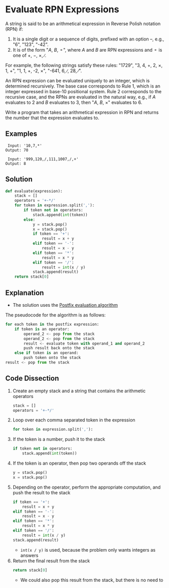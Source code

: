 # Evaluate RPN Expressions
A string is said to be an arithmetical expression in Reverse Polish notation (RPN) if:
1. It is a single digit or a sequence of digits, prefixed with an option &ndash;, e.g., "6", "123", "-42".
2. It is of the form "_A_, _B_, &#9900;", where _A_ and _B_ are RPN expressions and &#9900; is one of &plus;, &minus;, &times;, &#8725;.

For example, the following strings satisfy these rules: "1729", "3, 4, &plus;, 2, &times;, 1, &plus;", "1, 1, &plus;, -2, &times;", "-641, 6, &#8725;, 28, &#8725;".

An RPN expression can be evaluated uniquely to an integer, which is determined recursively. The base case corresponds to Rule 1, which is an integer expressed in base-10 positional system. Rule 2 corresponds to the recursive case, and the RPNs are evaluated in the natural way, e.g., if _A_ evaluates to 2 and _B_ evaluates to 3, then "_A_, _B_, &times;" evaluates to 6.

Write a program that takes an arithmetical expression in RPN and returns the number that the expression evaluates to.

## Examples
```
 Input: '10,7,*'
Output: 70

 Input: '999,120,/,111,1007,/,+'
Output: 8
```

## Solution
```python
def evaluate(expression):
    stack = []
    operators = '+-*/'
    for token in expression.split(','):
        if token not in operators:
            stack.append(int(token))
        else:
            y = stack.pop()
            x = stack.pop()
            if token == '+':
                result = x + y
            elif token == '-':
                result = x - y
            elif token == '*':
                result = x * y
            elif token == '/':
                result = int(x / y)
            stack.append(result)
    return stack[0]
```

## Explanation
* The solution uses the [Postfix evaluation algorithm](https://en.wikipedia.org/wiki/Reverse_Polish_notation#Explanation)

The pseudocode for the algorithm is as follows:
```python
for each token in the postfix expression:
    if token is an operator:
        operand_2 <- pop from the stack
        operand_2 <- pop from the stack
        result <- evaluate token with operand_1 and operand_2
        push result back onto the stack
    else if token is an operand:
        push token onto the stack
result <- pop from the stack
```

## Code Dissection
1. Create an empty stack and a string that contains the arithmetic operators
    ```python
    stack = []
    operators = '+-*/'
    ```
2. Loop over each comma separated token in the expression
    ```python
    for token in expression.split(','):
    ```
3. If the token is a number, push it to the stack
    ```python
    if token not in operators:
        stack.append(int(token))
    ```
4. If the token is an operator, then pop two operands off the stack
    ```python
    y = stack.pop()
    x = stack.pop()
    ```
5. Depending on the operator, perform the appropriate computation, and push the result to the stack
    ```python
    if token == '+':
        result = x + y
    elif token == '-':
        result = x - y
    elif token == '*':
        result = x * y
    elif token == '/':
        result = int(x / y)
    stack.append(result)
    ```
    * `int(x / y)` is used, because the problem only wants integers as answers
6. Return the final result from the stack
    ```python
    return stack[0]
    ```
    * We could also pop this result from the stack, but there is no need to